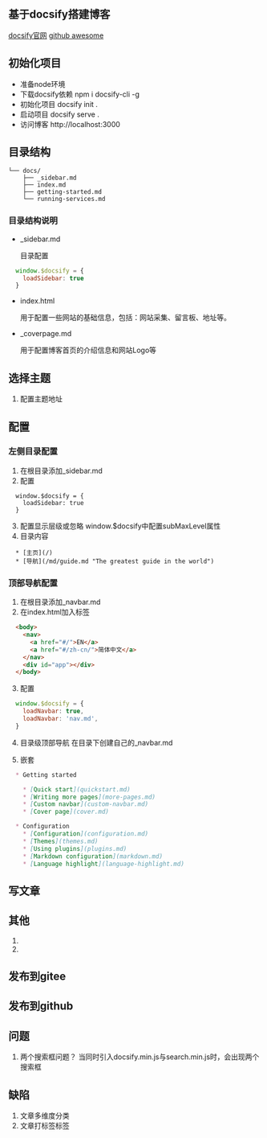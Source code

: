 
## 基于docsify搭建博客

[docsify官网](https://docsify.js.org/)
[github awesome](https://github.com/docsifyjs/awesome-docsify)

## 初始化项目

+ 准备node环境
+ 下载docsify依赖 npm i docsify-cli -g
+ 初始化项目 docsify init .
+ 启动项目 docsify serve .
+ 访问博客 http://localhost:3000

## 目录结构
```
└── docs/
    ├── _sidebar.md
    ├── index.md
    ├── getting-started.md
    └── running-services.md
```

### 目录结构说明

+ _sidebar.md 
 
  目录配置
```javascript
  window.$docsify = {
    loadSidebar: true
  }
```

+ index.html 
 
  用于配置一些网站的基础信息，包括：网站采集、留言板、地址等。
+ _coverpage.md 
 
  用于配置博客首页的介绍信息和网站Logo等

## 选择主题

1. 配置主题地址

## 配置

### 左侧目录配置

1. 在根目录添加_sidebar.md
2. 配置
```
  window.$docsify = {
    loadSidebar: true
  }
``` 
3. 配置显示层级或忽略
   <!-- {docsify-ignore} -->
   <!-- {docsify-ignore-all} -->
   window.$docsify中配置subMaxLevel属性
4. 目录内容
```
  * [主页](/)
  * [导航](/md/guide.md "The greatest guide in the world")
```


### 顶部导航配置

1. 在根目录添加_navbar.md
2. 在index.html加入标签
```html
  <body>
    <nav>
      <a href="#/">EN</a>
      <a href="#/zh-cn/">简体中文</a>
    </nav>
    <div id="app"></div>
  </body>
```
3. 配置
```javascript
  window.$docsify = {
    loadNavbar: true,
    loadNavbar: 'nav.md',
  }
```
4. 目录级顶部导航
   在目录下创建自己的_navbar.md

5. 嵌套
```md
  * Getting started

    * [Quick start](quickstart.md)
    * [Writing more pages](more-pages.md)
    * [Custom navbar](custom-navbar.md)
    * [Cover page](cover.md)

  * Configuration
    * [Configuration](configuration.md)
    * [Themes](themes.md)
    * [Using plugins](plugins.md)
    * [Markdown configuration](markdown.md)
    * [Language highlight](language-highlight.md)
```


## 写文章

## 其他

1. 

2. 

## 发布到gitee 


## 发布到github

## 问题

1. 两个搜索框问题？
   当同时引入docsify.min.js与search.min.js时，会出现两个搜索框

## 缺陷

1. 文章多维度分类
2. 文章打标签标签